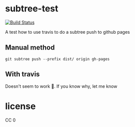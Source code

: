 # subtree-test

[![Build Status](https://travis-ci.org/Haroenv/subtree-test.svg?branch=master)](https://travis-ci.org/Haroenv/subtree-test)

A test how to use travis to do a subtree push to github pages

## Manual method

```
git subtree push --prefix dist/ origin gh-pages
```

## With travis

Doesn't seem to work 🙁. If you know why, let me know

# license

CC 0
